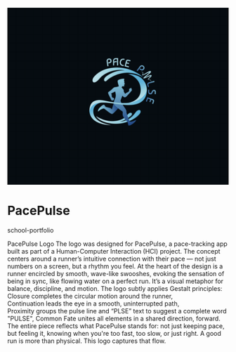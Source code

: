 
![Logo](logo3.png)

# PacePulse 

school-portfolio

PacePulse Logo
The logo was designed for PacePulse, a pace-tracking app built as part of a Human-Computer Interaction (HCI) project. The concept centers around a runner’s intuitive connection with their pace — not just numbers on a screen, but a rhythm you feel.
At the heart of the design is a runner encircled by smooth, wave-like swooshes, evoking the sensation of being in sync, like flowing water on a perfect run. It’s a visual metaphor for balance, discipline, and motion.
The logo subtly applies Gestalt principles:
Closure completes the circular motion around the runner,
Continuation leads the eye in a smooth, uninterrupted path,
Proximity groups the pulse line and “PLSE” text to suggest a complete word "PULSE",
Common Fate unites all elements in a shared direction, forward.
The entire piece reflects what PacePulse stands for: not just keeping pace, but feeling it, knowing when you're too fast, too slow, or just right. A good run is more than physical. This logo captures that flow.
